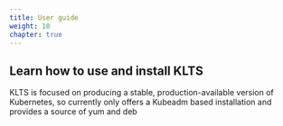 ```yaml
---
title: User guide
weight: 10
chapter: true
---
```


## Learn how to use and install KLTS

KLTS is focused on producing a stable, production-available version of Kubernetes, so currently only offers a Kubeadm based installation and provides a source of yum and deb